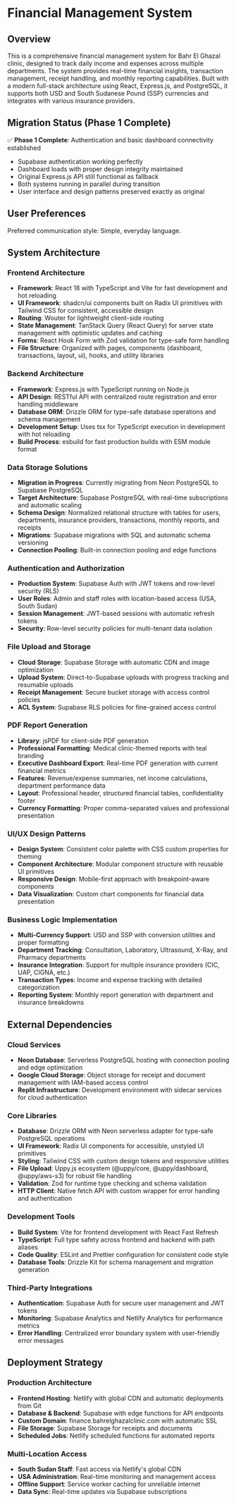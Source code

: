 # Financial Management System

## Overview

This is a comprehensive financial management system for Bahr El Ghazal clinic, designed to track daily income and expenses across multiple departments. The system provides real-time financial insights, transaction management, receipt handling, and monthly reporting capabilities. Built with a modern full-stack architecture using React, Express.js, and PostgreSQL, it supports both USD and South Sudanese Pound (SSP) currencies and integrates with various insurance providers.

## Migration Status (Phase 1 Complete)

✅ **Phase 1 Complete**: Authentication and basic dashboard connectivity established
- Supabase authentication working perfectly
- Dashboard loads with proper design integrity maintained  
- Original Express.js API still functional as fallback
- Both systems running in parallel during transition
- User interface and design patterns preserved exactly as original

## User Preferences

Preferred communication style: Simple, everyday language.

## System Architecture

### Frontend Architecture
- **Framework**: React 18 with TypeScript and Vite for fast development and hot reloading
- **UI Framework**: shadcn/ui components built on Radix UI primitives with Tailwind CSS for consistent, accessible design
- **Routing**: Wouter for lightweight client-side routing
- **State Management**: TanStack Query (React Query) for server state management with optimistic updates and caching
- **Forms**: React Hook Form with Zod validation for type-safe form handling
- **File Structure**: Organized with pages, components (dashboard, transactions, layout, ui), hooks, and utility libraries

### Backend Architecture
- **Framework**: Express.js with TypeScript running on Node.js
- **API Design**: RESTful API with centralized route registration and error handling middleware
- **Database ORM**: Drizzle ORM for type-safe database operations and schema management
- **Development Setup**: Uses tsx for TypeScript execution in development with hot reloading
- **Build Process**: esbuild for fast production builds with ESM module format

### Data Storage Solutions
- **Migration in Progress**: Currently migrating from Neon PostgreSQL to Supabase PostgreSQL
- **Target Architecture**: Supabase PostgreSQL with real-time subscriptions and automatic scaling
- **Schema Design**: Normalized relational structure with tables for users, departments, insurance providers, transactions, monthly reports, and receipts
- **Migrations**: Supabase migrations with SQL and automatic schema versioning
- **Connection Pooling**: Built-in connection pooling and edge functions

### Authentication and Authorization  
- **Production System**: Supabase Auth with JWT tokens and row-level security (RLS)
- **User Roles**: Admin and staff roles with location-based access (USA, South Sudan)
- **Session Management**: JWT-based sessions with automatic refresh tokens
- **Security**: Row-level security policies for multi-tenant data isolation

### File Upload and Storage
- **Cloud Storage**: Supabase Storage with automatic CDN and image optimization
- **Upload System**: Direct-to-Supabase uploads with progress tracking and resumable uploads
- **Receipt Management**: Secure bucket storage with access control policies
- **ACL System**: Supabase RLS policies for fine-grained access control

### PDF Report Generation
- **Library**: jsPDF for client-side PDF generation
- **Professional Formatting**: Medical clinic-themed reports with teal branding  
- **Executive Dashboard Export**: Real-time PDF generation with current financial metrics
- **Features**: Revenue/expense summaries, net income calculations, department performance data
- **Layout**: Professional header, structured financial tables, confidentiality footer
- **Currency Formatting**: Proper comma-separated values and professional presentation

### UI/UX Design Patterns
- **Design System**: Consistent color palette with CSS custom properties for theming
- **Component Architecture**: Modular component structure with reusable UI primitives
- **Responsive Design**: Mobile-first approach with breakpoint-aware components
- **Data Visualization**: Custom chart components for financial data presentation

### Business Logic Implementation
- **Multi-Currency Support**: USD and SSP with conversion utilities and proper formatting
- **Department Tracking**: Consultation, Laboratory, Ultrasound, X-Ray, and Pharmacy departments
- **Insurance Integration**: Support for multiple insurance providers (CIC, UAP, CIGNA, etc.)
- **Transaction Types**: Income and expense tracking with detailed categorization
- **Reporting System**: Monthly report generation with department and insurance breakdowns

## External Dependencies

### Cloud Services
- **Neon Database**: Serverless PostgreSQL hosting with connection pooling and edge optimization
- **Google Cloud Storage**: Object storage for receipt and document management with IAM-based access control
- **Replit Infrastructure**: Development environment with sidecar services for cloud authentication

### Core Libraries
- **Database**: Drizzle ORM with Neon serverless adapter for type-safe PostgreSQL operations
- **UI Framework**: Radix UI components for accessible, unstyled UI primitives
- **Styling**: Tailwind CSS with custom design tokens and responsive utilities
- **File Upload**: Uppy.js ecosystem (@uppy/core, @uppy/dashboard, @uppy/aws-s3) for robust file handling
- **Validation**: Zod for runtime type checking and schema validation
- **HTTP Client**: Native fetch API with custom wrapper for error handling and authentication

### Development Tools
- **Build System**: Vite for frontend development with React Fast Refresh
- **TypeScript**: Full type safety across frontend and backend with path aliases
- **Code Quality**: ESLint and Prettier configuration for consistent code style
- **Database Tools**: Drizzle Kit for schema management and migration generation

### Third-Party Integrations
- **Authentication**: Supabase Auth for secure user management and JWT tokens
- **Monitoring**: Supabase Analytics and Netlify Analytics for performance metrics  
- **Error Handling**: Centralized error boundary system with user-friendly error messages

## Deployment Strategy

### Production Architecture
- **Frontend Hosting**: Netlify with global CDN and automatic deployments from Git
- **Database & Backend**: Supabase with edge functions for API endpoints
- **Custom Domain**: finance.bahrelghazalclinic.com with automatic SSL
- **File Storage**: Supabase Storage for receipts and documents
- **Scheduled Jobs**: Netlify scheduled functions for automated reports

### Multi-Location Access
- **South Sudan Staff**: Fast access via Netlify's global CDN
- **USA Administration**: Real-time monitoring and management access
- **Offline Support**: Service worker caching for unreliable internet
- **Data Sync**: Real-time updates via Supabase subscriptions